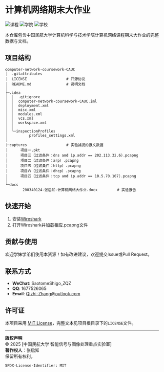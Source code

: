 # 计算机网络期末大作业

![课程](https://img.shields.io/badge/课程-计算机网络（本科）-green)
![学院](https://img.shields.io/badge/学院-计算机科学与技术学院-orange)
![学校](https://img.shields.io/badge/学校-中国民航大学-blue)

本仓库包含中国民航大学计算机科学与技术学院计算机网络课程期末大作业的完整数据与文档。

## 项目结构

```plaintext
computer-network-coursework-CAUC
│  .gitattributes
│  LICENSE                  # 开源协议
│  README.md                # 说明文档
│
├─.idea
│  │  .gitignore
│  │  computer-network-coursework-CAUC.iml
│  │  deployment.xml
│  │  misc.xml
│  │  modules.xml
│  │  vcs.xml
│  │  workspace.xml
│  │
│  └─inspectionProfiles
│          profiles_settings.xml
│
├─captures                  # 实验捕捉的报文数据
│      项目一.pkt
│      项目三（过滤条件：dns and ip.addr == 202.113.32.6).pcapng
│      项目二（过滤条件：arp）.pcapng
│      项目五（过滤条件：http）.pcapng
│      项目六（过滤条件：dhcp）.pcapng
│      项目四（过滤条件：tcp and ip.addr == 10.5.70.107).pcapng
│
└─docs
        200340124-张启知-计算机网络大作业.docx         # 实验报告
```

## 快速开始

1. 安装[Wireshark](https://www.wireshark.org/)
2. 打开Wireshark并加载相应.pcapng文件

## 贡献与使用

欢迎学妹学弟们使用本资源！如有改进建议，欢迎提交Issue或Pull Request。

## 联系方式

- **WeChat**: SaotomeShigo_ZQZ
- **QQ**: 1677526065
- **Email**: Qizhi-Zhang@outlook.com

## 许可证

本项目采用 [MIT License](LICENSE)，完整文本见项目根目录下的`LICENSE`文件。

---

**版权声明**  
© 2025 [中国民航大学 智能信号与图像处理重点实验室]  
**著作权人**：张启知  
保留所有权利。

```text
SPDX-License-Identifier: MIT
```
